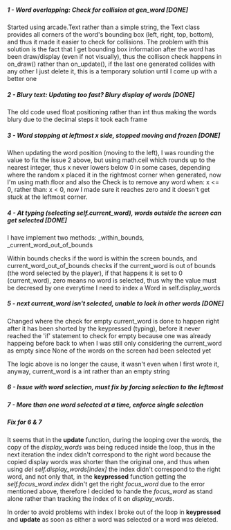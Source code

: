 ##### 1 - Word overlapping: Check for collision at gen_word *[DONE]*

Started using arcade.Text rather than a simple string, the Text class 
provides all corners of the word's bounding box (left, right, top, bottom), 
and thus it made it easier to check for collisions. The problem with this 
solution is the fact that I get bounding box information after the word has 
been draw/display (even if not visually), thus the collison check happens in 
on_draw() rather than on_update(), if the last one generated collides with any 
other I just delete it, this is a temporary solution until I come up with a better one

##### 2 - Blury text: Updating too fast? Blury display of words *[DONE]*

The old code used float positioning rather than int thus making the words blury due 
to the decimal steps it took each frame

##### 3 - Word stopping at leftmost x side, stopped moving and frozen *[DONE]*

When updating the word position (moving to the left), I was rounding the value to
fix the issue 2 above, but using math.ceil which rounds up to the nearest integer,
thus x never lowers below 0 in some cases, depending where the random x placed it
in the rightmost corner when generated, now I'm using math.floor and also the Check
is to remove any word when: x <= 0, rather than: x < 0, now I made sure it reaches zero
and it doesn't get stuck at the leftmost corner. 

##### 4 - At typing (selecting self.current_word), words outside the screen can get selected *[DONE]*

I have implement two methods: _within_bounds, _current_word_out_of_bounds

Within bounds checks if the word is within the screen bounds, and current_word_out_of_bounds
checks if the current_word is out of bounds (the word selected by the player), if that happens
it is set to 0 (current_word), zero means no word is selected, thus why the value must be
decresed by one everytime I need to index a Word in self.display_words

##### 5 - next current_word isn't selected, unable to lock in other words *[DONE]*

Changed where the check for empty current_word is done to happen right after it has been shorted
by the keypressed (typing), before it never reached the 'if' statement to check for empty because one
was already happeing before back to when I was still only considering the current_word as empty since
None of the words on the screen had been selected yet

The logic above is no longer the cause, it wasn't even when I first wrote it, anyway, current_word is a int
rather than an empty string

##### 6 - Issue with word selection, must fix by forcing selection to the leftmost
##### 7 - More than one word selected at a time, enforce single selection 
##### Fix for 6 & 7 

It seems that in the **update** function, during the looping over the words, the copy of the *display_words*
was being reduced inside the loop, thus in the next iteration the index didn't correspond to the right word
because the copied display words was shorter than the original one, and thus when using *del self.display_words[index]*
the index didn't correspond to the right word, and not only that, in the **keypressed** function getting the *self.focus_word.index*
didn't get the right *focus_word* due to the error mentioned above, therefore I decided to hande the *focus_word* as stand alone
rather than tracking the index of it on *display_words*. 

In order to avoid problems with index I broke out of the loop in **keypressed** and **update** as soon as either a word was selected or
a word was deleted. 